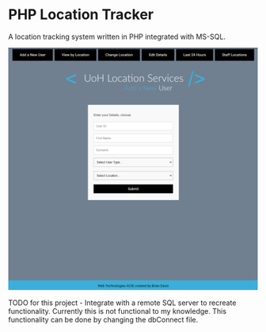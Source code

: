# PHP Location Tracker
 A location tracking system written in PHP integrated with MS-SQL.
 
 ![](Homepage.PNG)
 
 TODO for this project - Integrate with a remote SQL server to recreate functionality.
 Currently this is not functional to my knowledge.
 This functionality can be done by changing the dbConnect file.
